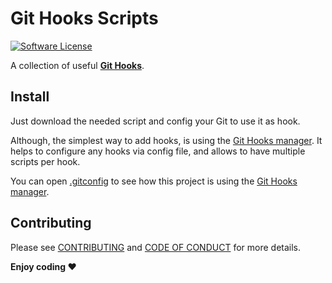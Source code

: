 # Git Hooks Scripts

[![Software License][ico-license]][link-license]

A collection of useful **[Git Hooks](https://git-scm.com/docs/githooks)**.

## Install

Just download the needed script and config your Git to use it as hook.

Although, the simplest way to add hooks, is using the [Git Hooks manager](https://github.com/slavcodev/git-hooks).
It helps to configure any hooks via config file, and allows to have multiple scripts per hook.

You can open [.gitconfig](.gitconfig) to see how this project
is using the [Git Hooks manager](https://github.com/slavcodev/git-hooks).

## Contributing

Please see [CONTRIBUTING](CONTRIBUTING.md) and [CODE OF CONDUCT](CODE_OF_CONDUCT.md) for more details.

**Enjoy coding ❤️**

[ico-license]: https://img.shields.io/badge/License-BSD%202--Clause-blue.svg?style=for-the-badge
[link-license]: LICENSE
